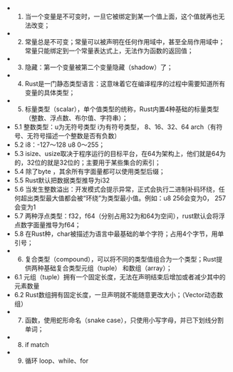 ####
- 1. 当一个变量是不可变时，一旦它被绑定到某一个值上面，这个值就再也无法改变；
- 2. 常量总是不可变；常量可以被声明在任何作用域中，甚至全局作用域中；常量只能绑定到一个常量表达式上，无法作为函数的返回值；
- 3. 隐藏：第一个变量被第二个变量隐藏（shadow）了；
- 4. Rust是一门静态类型语言：这意味着它在编译程序的过程中需要知道所有变量的具体类型；
- 5. 标量类型（scalar），单个值类型的统称，Rust内置4种基础的标量类型（整数、浮点数、布尔值、字符串）；
- 5.1 整数类型：u为无符号类型 i为有符号类型， 8、16、32、64 arch（有符号、无符号描述一个整数是否有负数）
- 5.2 i8：-127～128   u8 0～255；
- 5.3 isize、usize取决于程序运行的目标平台，在64为架构上，他们就是64为的，32位的就是32位的；主要用于某些集合的索引；
- 5.4 除了byte ，其余所有字面量都可以使用类型后缀；
- 5.5 Rust默认把数据类型推导为i32
- 5.6 当发生整数溢出：开发模式会提示异常，正式会执行二进制补码环绕，任何超出类型最大值都会被“环绕”为类型最小值。例如：u8 256会变为0， 257会变为1
- 5.7 两种浮点类型：f32，f64（分别占用32为和64为空间），rust默认会将浮点数字面量推导为f64；
- 5.8 在Rust种，char被描述为语言中最基础的单个字符；占用4个字节，用单引号；
- 6. 复合类型（compound），可以将不同的类型值组合为一个类型；Rust提供两种基础复合类型元组（tuple） 和数组（array）；
- 6.1 元组（tuple）拥有一个固定长度，无法在声明结束后增加或者减少其中的元素数量
- 6.2 Rust数组拥有固定长度，一旦声明就不能随意更改大小；（Vector动态数组）
- 7. 函数，使用蛇形命名（snake case），只使用小写字母，并已下划线分割单词；
- 8. if match
- 9. 循环 loop、while、for
